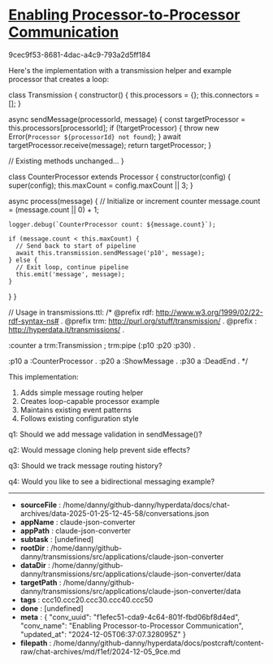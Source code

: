 # [Enabling Processor-to-Processor Communication](https://claude.ai/chat/f1efec51-cda9-4c64-801f-fbd06bf8d4ed)

9cec9f53-8681-4dac-a4c9-793a2d5ff184

 Here's the implementation with a transmission helper and example processor that creates a loop:

<antArtifact identifier="transmission-helper" type="application/vnd.ant.code" language="javascript" title="Transmission with Helper Method">
class Transmission {
  constructor() {
    this.processors = {};
    this.connectors = [];
  }

  async sendMessage(processorId, message) {
    const targetProcessor = this.processors[processorId];
    if (!targetProcessor) {
      throw new Error(`Processor ${processorId} not found`);
    }
    await targetProcessor.receive(message);
    return targetProcessor;
  }

  // Existing methods unchanged...
}
</antArtifact>

<antArtifact identifier="loop-processor" type="application/vnd.ant.code" language="javascript" title="Example Counter Processor">
class CounterProcessor extends Processor {
  constructor(config) {
    super(config);
    this.maxCount = config.maxCount || 3;
  }

  async process(message) {
    // Initialize or increment counter
    message.count = (message.count || 0) + 1;
    
    logger.debug(`CounterProcessor count: ${message.count}`);

    if (message.count < this.maxCount) {
      // Send back to start of pipeline
      await this.transmission.sendMessage('p10', message);
    } else {
      // Exit loop, continue pipeline
      this.emit('message', message);
    }
  }
}

// Usage in transmissions.ttl:
/*
@prefix rdf: <http://www.w3.org/1999/02/22-rdf-syntax-ns#> .
@prefix trm: <http://purl.org/stuff/transmission/> .
@prefix : <http://hyperdata.it/transmissions/> .

:counter a trm:Transmission ;
    trm:pipe (:p10 :p20 :p30) .

:p10 a :CounterProcessor .
:p20 a :ShowMessage .
:p30 a :DeadEnd .
*/
</antArtifact>

This implementation:
1. Adds simple message routing helper
2. Creates loop-capable processor example
3. Maintains existing event patterns
4. Follows existing configuration style

q1: Should we add message validation in sendMessage()?

q2: Would message cloning help prevent side effects?

q3: Should we track message routing history?

q4: Would you like to see a bidirectional messaging example?

---

* **sourceFile** : /home/danny/github-danny/hyperdata/docs/chat-archives/data-2025-01-25-12-45-58/conversations.json
* **appName** : claude-json-converter
* **appPath** : claude-json-converter
* **subtask** : [undefined]
* **rootDir** : /home/danny/github-danny/transmissions/src/applications/claude-json-converter
* **dataDir** : /home/danny/github-danny/transmissions/src/applications/claude-json-converter/data
* **targetPath** : /home/danny/github-danny/transmissions/src/applications/claude-json-converter/data
* **tags** : ccc10.ccc20.ccc30.ccc40.ccc50
* **done** : [undefined]
* **meta** : {
  "conv_uuid": "f1efec51-cda9-4c64-801f-fbd06bf8d4ed",
  "conv_name": "Enabling Processor-to-Processor Communication",
  "updated_at": "2024-12-05T06:37:07.328095Z"
}
* **filepath** : /home/danny/github-danny/hyperdata/docs/postcraft/content-raw/chat-archives/md/f1ef/2024-12-05_9ce.md